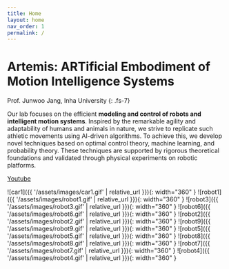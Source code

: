 ```yaml
---
title: Home
layout: home
nav_order: 1
permalink: /
---
```


# Artemis: ARTificial Embodiment of Motion Intelligence Systems

Prof. Junwoo Jang, Inha University
{: .fs-7}

Our lab focuses on the efficient **modeling and control of robots and intelligent motion systems**. Inspired by the remarkable agility and adaptability of humans and animals in nature, we strive to replicate such athletic movements using AI-driven algorithms. To achieve this, we develop novel techniques based on optimal control theory, machine learning, and probability theory. These techniques are supported by rigorous theoretical foundations and validated through physical experiments on robotic platforms.

[Youtube](https://www.youtube.com/channel/UCF_fnL_JG-Y0Xm9hdpdjSkQ)

![car1]({{ '/assets/images/car1.gif' | relative_url }}){: width="360" }
![robot1]({{ '/assets/images/robot1.gif' | relative_url }}){: width="360" }
![robot3]({{ '/assets/images/robot3.gif' | relative_url }}){: width="360" }
![robot6]({{ '/assets/images/robot6.gif' | relative_url }}){: width="360" }
![robot2]({{ '/assets/images/robot2.gif' | relative_url }}){: width="360" }
![robot9]({{ '/assets/images/robot9.gif' | relative_url }}){: width="360" }
![robot5]({{ '/assets/images/robot5.gif' | relative_url }}){: width="360" }
![robot8]({{ '/assets/images/robot8.gif' | relative_url }}){: width="360" }
![robot7]({{ '/assets/images/robot7.gif' | relative_url }}){: width="360" }
![robot4]({{ '/assets/images/robot4.gif' | relative_url }}){: width="360" }
